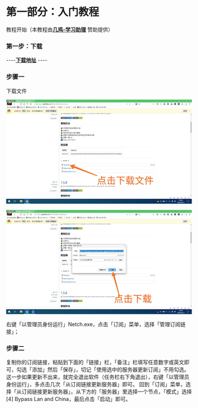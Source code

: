 # 第一部分：入门教程  
教程开始（本教程由[**几鸡-学习助理**](https://j01.space/waf/rkk02) 赞助提供）
### 第一步：下载  
----[**下载地址**](https://github.com/netchx/Netch/releases) ----  
  
### 步骤一  
下载文件

![](https://github.com/snakeJohn/JiChicken/blob/main/img/netch-01.jpg)

![](https://github.com/snakeJohn/JiChicken/blob/main/img/netch-02.jpg)

右键「以管理员身份运行」Netch.exe，点击「订阅」菜单，选择「管理订阅链接」；

### 步骤二  
复制你的订阅链接，粘贴到下面的「链接」栏，「备注」栏填写任意数字或英文即可，勾选「添加」然后「保存」，切记「使用选中的服务器更新订阅」不用勾选。这一步如果更新不出来，就完全退出软件（任务栏右下角退出），右键「以管理员身份运行」，多点击几次「从订阅链接更新服务器」即可。
回到「订阅」菜单，选择「从订阅链接更新服务器」，从下方的「服务器」里选择一个节点，「模式」选择[4] Bypass Lan and China，最后点击「启动」即可。
### 

